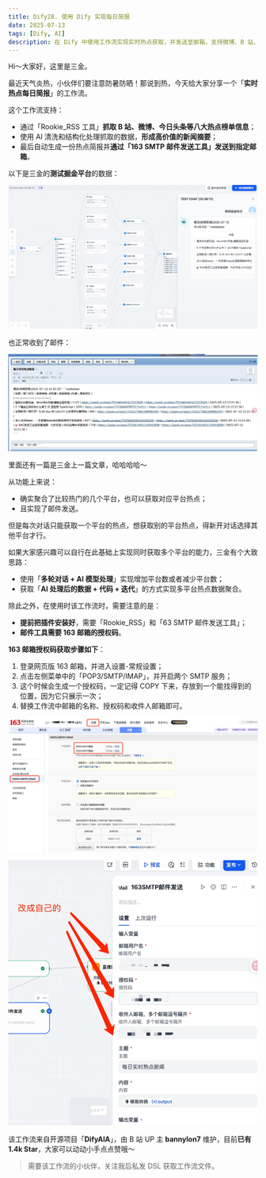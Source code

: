 ```yaml
---
title: Dify28. 使用 Dify 实现每日简报
date: 2025-07-13
tags: [Dify, AI]
description: 在 Dify 中使用工作流实现实时热点获取，并发送至邮箱，支持微博、B 站、今日头条等八大热门平台热点信息。
---
```


Hi～大家好，这里是三金。

最近天气炎热，小伙伴们要注意防暑防晒！那说到热，今天给大家分享一个「**实时热点每日简报**」的工作流。

这个工作流支持：

* 通过「Rookie\_RSS 工具」**抓取 B 站、微博、今日头条等八大热点榜单信息**；
* 使用 AI 清洗和结构化处理抓取的数据，**形成高价值的新闻摘要**；
* 最后自动生成一份热点简报并**通过「163 SMTP 邮件发送工具」发送到指定邮箱**。

以下是三金的**测试掘金平台**的数据：

![](assets/frKv3KrB0owPYGDfTPwBeTVk-hORPL9-TheFHWnHh9g=.webp)

也正常收到了邮件：

![](assets/91Q5Osb8uAwrr4rBG02-NjmoRcYjL-bQ1piE4hReomM=.webp)

里面还有一篇是三金上一篇文章，哈哈哈哈～

从功能上来说：

* 确实聚合了比较热门的几个平台，也可以获取对应平台热点；
* 且实现了邮件发送。

但是每次对话只能获取一个平台的热点，想获取别的平台热点，得新开对话选择其他平台才行。

如果大家感兴趣可以自行在此基础上实现同时获取多个平台的能力，三金有个大致思路：

* 使用「**多轮对话 + AI 模型处理**」实现增加平台数或者减少平台数；
* 获取「**AI 处理后的数据 + 代码 + 迭代**」的方式实现多平台热点数据聚合。

除此之外，在使用时该工作流时，需要注意的是：

* **提前把插件安装好**，需要「Rookie\_RSS」和「63 SMTP 邮件发送工具」；
* **邮件工具需要 163 邮箱的授权码**。

**163 邮箱授权码获取步骤如下**：

1. 登录网页版 163 邮箱，并进入设置-常规设置；
2. 点击左侧菜单中的「POP3/SMTP/IMAP」，并开启两个 SMTP 服务；
3. 这个时候会生成一个授权码，一定记得 COPY 下来，存放到一个能找得到的位置，因为它只展示一次；
4. 替换工作流中邮箱的名称、授权码和收件人邮箱即可。

![](assets/dzLnMUFK92bjeZgkUqHZz0s1z06SUsXWdeH4eudEqTU=.webp)

![](assets/rK0kH09_-eBv_9VovgaOWahxuj9umwyoG9KnrHAyQCA=.webp)

该工作流来自开源项目「**DifyAIA**」，由 B 站 UP 主 **bannylon7** 维护，目前**已有 1.4k Star**，大家可以动动小手点点赞哦～

> 需要该工作流的小伙伴，关注我后私发 DSL 获取工作流文件。


